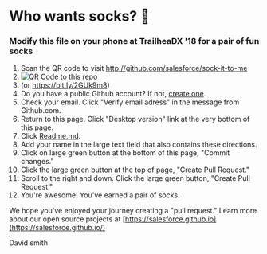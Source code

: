 # Who wants socks? 🧦
### Modify this file on your phone at TrailheaDX '18 for a pair of fun socks
1. Scan the QR code to visit http://github.com/salesforce/sock-it-to-me
1. ![QR Code to this repo](https://goo.gl/eoho2z.qr)
1. (or https://bit.ly/2GUk9m8)
1. Do you have a public Github account? If not, [create one](https://github.com/join).
1. Check your email. Click "Verify email adress" in the message from Github.com.
1. Return to this page. Click "Desktop version" link at the very bottom of this page.
1. Click [Readme.md](https://github.com/salesforce/sock-it-to-me/edit/master/README.md).
2. Add your name in the large text field that also contains these directions.
3. Click on large green button at the bottom of this page, "Commit changes."
3. Click the large green button at the top of page, "Create Pull Request."
3. Scroll to the right and down. Click the large green button, "Create Pull Request."
4. You're awesome! You've earned a pair of socks.

We hope you've enjoyed your journey creating a "pull request." Learn more about our open source projects at [https://salesforce.github.io](https://salesforce.github.io/)

David smith
